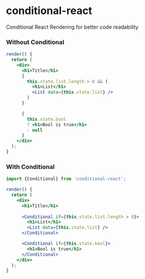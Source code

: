 # conditional-react
Conditional React Rendering for better code readability

### Without Conditional
```jsx
render() {
  return (
    <div>
      <h1>Title</h1>
      {
        this.state.list.length > 0 && (
          <h1>List</h1>
          <List data={this.state.list} />
        )
      }

      {
        this.state.bool 
        ? <h1>Bool is true</h1>
        : null
      }
    </div>
  );
}
```

### With Conditional
```jsx
import {Conditional} from 'conditional-react';

render() {
  return (
    <div>
      <h1>Title</h1>
      
      <Conditional if={this.state.list.length > 0}>
        <h1>List</h1>
        <List data={this.state.list} />
      </Conditional>

      <Conditional if={this.state.bool}>
        <h1>Bool is true</h1>
      </Conditional>
    </div>
  );
}
```